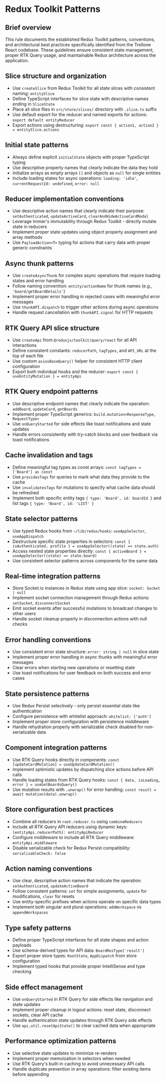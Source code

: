 # Redux Toolkit Patterns

## Brief overview

This rule documents the established Redux Toolkit patterns, conventions, and architectural best practices specifically identified from the Trellone React codebase. These guidelines ensure consistent state management, proper RTK Query usage, and maintainable Redux architecture across the application.

## Slice structure and organization

- Use `createSlice` from Redux Toolkit for all state slices with consistent naming: `entitySlice`
- Define TypeScript interfaces for slice state with descriptive names ending in `SliceState`
- Place all slice files in `src/store/slices/` directory with `.slice.ts` suffix
- Use default export for the reducer and named exports for actions: `export default entityReducer`
- Export actions using destructuring: `export const { action1, action2 } = entitySlice.actions`

## Initial state patterns

- Always define explicit `initialState` objects with proper TypeScript typing
- Use descriptive property names that clearly indicate the data they hold
- Initialize arrays as empty arrays `[]` and objects as `null` for single entities
- Include loading states for async operations: `loading: 'idle'`, `currentRequestId: undefined`, `error: null`

## Reducer implementation conventions

- Use descriptive action names that clearly indicate their purpose: `setAuthenticated`, `updateActiveCard`, `clearAndHideActiveCardModal`
- Leverage Immer's immutability through Redux Toolkit - directly mutate state in reducers
- Implement proper state updates using object property assignment and array methods
- Use `PayloadAction<T>` typing for actions that carry data with proper generic constraints

## Async thunk patterns

- Use `createAsyncThunk` for complex async operations that require loading states and error handling
- Follow naming convention: `entity/actionName` for thunk names (e.g., `'board/getBoardDetails'`)
- Implement proper error handling in rejected cases with meaningful error messages
- Use `thunkAPI.dispatch` to trigger other actions during async operations
- Handle request cancellation with `thunkAPI.signal` for HTTP requests

## RTK Query API slice structure

- Use `createApi` from `@reduxjs/toolkit/query/react` for all API interactions
- Define consistent constants: `reducerPath`, `tagTypes`, and `API_URL` at the top of each file
- Use custom `axiosBaseQuery()` helper for consistent HTTP client configuration
- Export both individual hooks and the reducer: `export const { useEntityMutation } = entityApi`

## RTK Query endpoint patterns

- Use descriptive endpoint names that clearly indicate the operation: `addBoard`, `updateCard`, `getBoards`
- Implement proper TypeScript generics: `build.mutation<ResponseType, RequestType>`
- Use `onQueryStarted` for side effects like toast notifications and state updates
- Handle errors consistently with try-catch blocks and user feedback via toast notifications

## Cache invalidation and tags

- Define meaningful tag types as const arrays: `const tagTypes = ['Board'] as const`
- Use `providesTags` for queries to mark what data they provide to the cache
- Use `invalidatesTags` for mutations to specify what cache data should be refreshed
- Implement both specific entity tags `{ type: 'Board', id: boardId }` and list tags `{ type: 'Board', id: 'LIST' }`

## State selector patterns

- Use typed Redux hooks from `~/lib/redux/hooks`: `useAppSelector`, `useAppDispatch`
- Destructure specific state properties in selectors: `const { isAuthenticated, profile } = useAppSelector((state) => state.auth)`
- Access nested state properties directly: `const { activeBoard } = useAppSelector((state) => state.board)`
- Use consistent selector patterns across components for the same data

## Real-time integration patterns

- Store Socket.io instances in Redux state using app slice: `socket: Socket | null`
- Implement socket connection management through Redux actions: `setSocket`, `disconnectSocket`
- Emit socket events after successful mutations to broadcast changes to other users
- Handle socket cleanup properly in disconnection actions with null checks

## Error handling conventions

- Use consistent error state structure: `error: string | null` in slice state
- Implement proper error handling in async thunks with meaningful error messages
- Clear errors when starting new operations or resetting state
- Use toast notifications for user feedback on both success and error cases

## State persistence patterns

- Use Redux Persist selectively - only persist essential state like authentication
- Configure persistence with whitelist approach: `whitelist: ['auth']`
- Implement proper store configuration with persistence middleware
- Handle rehydration properly with serializable check disabled for non-serializable data

## Component integration patterns

- Use RTK Query hooks directly in components: `const [updateCardMutation] = useUpdateCardMutation()`
- Implement optimistic updates by dispatching slice actions before API calls
- Handle loading states from RTK Query hooks: `const { data, isLoading, error } = useGetBoardsQuery()`
- Use mutation results with `.unwrap()` for error handling: `const result = await mutation(data).unwrap()`

## Store configuration best practices

- Combine all reducers in `root.reducer.ts` using `combineReducers`
- Include all RTK Query API reducers using dynamic keys: `[entityApi.reducerPath]: entityApiReducer`
- Configure middleware to include all RTK Query middleware: `entityApi.middleware`
- Disable serializable check for Redux Persist compatibility: `serializableCheck: false`

## Action naming conventions

- Use clear, descriptive action names that indicate the operation: `setAuthenticated`, `updateActiveBoard`
- Follow consistent patterns: `set` for simple assignments, `update` for modifications, `clear` for resets
- Use entity-specific prefixes when actions operate on specific data types
- Implement both singular and plural operations: `addWorkspace` vs `appendWorkspaces`

## Type safety patterns

- Define proper TypeScript interfaces for all state shapes and action payloads
- Use schema-derived types for API data: `BoardResType['result']`
- Export proper store types: `RootState`, `AppDispatch` from store configuration
- Implement typed hooks that provide proper IntelliSense and type checking

## Side effect management

- Use `onQueryStarted` in RTK Query for side effects like navigation and state updates
- Implement proper cleanup in logout actions: reset state, disconnect sockets, clear API cache
- Handle authentication state updates through RTK Query side effects
- Use `api.util.resetApiState()` to clear cached data when appropriate

## Performance optimization patterns

- Use selective state updates to minimize re-renders
- Implement proper memoization in selectors when needed
- Use RTK Query's built-in caching to avoid unnecessary API calls
- Handle duplicate prevention in array operations: filter existing items before appending
